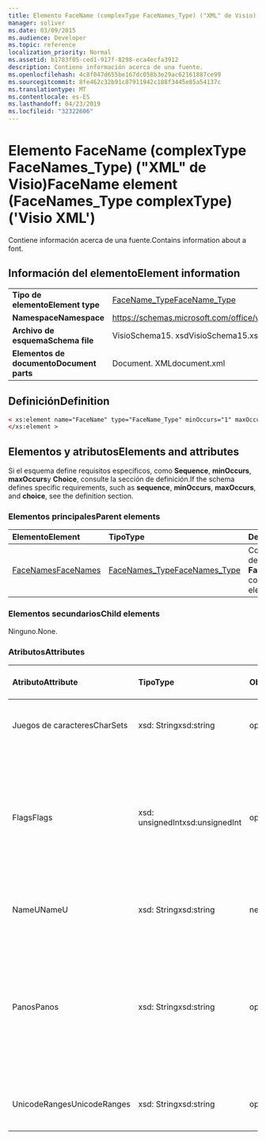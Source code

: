 ```yaml
---
title: Elemento FaceName (complexType FaceNames_Type) ("XML" de Visio)
manager: soliver
ms.date: 03/09/2015
ms.audience: Developer
ms.topic: reference
localization_priority: Normal
ms.assetid: b1783f05-ced1-917f-8298-eca4ecfa3912
description: Contiene información acerca de una fuente.
ms.openlocfilehash: 4c8f047d655be167dc058b3e29ac62161887ce99
ms.sourcegitcommit: 8fe462c32b91c87911942c188f3445e85a54137c
ms.translationtype: MT
ms.contentlocale: es-ES
ms.lasthandoff: 04/23/2019
ms.locfileid: "32322606"
---
```

# <a name="facename-element-facenamestype-complextype-visio-xml"></a><span data-ttu-id="aa7a6-103">Elemento FaceName (complexType FaceNames_Type) ("XML" de Visio)</span><span class="sxs-lookup"><span data-stu-id="aa7a6-103">FaceName element (FaceNames_Type complexType) ('Visio XML')</span></span>

<span data-ttu-id="aa7a6-104">Contiene información acerca de una fuente.</span><span class="sxs-lookup"><span data-stu-id="aa7a6-104">Contains information about a font.</span></span>
  
## <a name="element-information"></a><span data-ttu-id="aa7a6-105">Información del elemento</span><span class="sxs-lookup"><span data-stu-id="aa7a6-105">Element information</span></span>

|||
|:-----|:-----|
|<span data-ttu-id="aa7a6-106">**Tipo de elemento**</span><span class="sxs-lookup"><span data-stu-id="aa7a6-106">**Element type**</span></span> <br/> |[<span data-ttu-id="aa7a6-107">FaceName_Type</span><span class="sxs-lookup"><span data-stu-id="aa7a6-107">FaceName_Type</span></span>](facename_type-complextypevisio-xml.md) <br/> |
|<span data-ttu-id="aa7a6-108">**Namespace**</span><span class="sxs-lookup"><span data-stu-id="aa7a6-108">**Namespace**</span></span> <br/> |https://schemas.microsoft.com/office/visio/2012/main  <br/> |
|<span data-ttu-id="aa7a6-109">**Archivo de esquema**</span><span class="sxs-lookup"><span data-stu-id="aa7a6-109">**Schema file**</span></span> <br/> |<span data-ttu-id="aa7a6-110">VisioSchema15. xsd</span><span class="sxs-lookup"><span data-stu-id="aa7a6-110">VisioSchema15.xsd</span></span>  <br/> |
|<span data-ttu-id="aa7a6-111">**Elementos de documento**</span><span class="sxs-lookup"><span data-stu-id="aa7a6-111">**Document parts**</span></span> <br/> |<span data-ttu-id="aa7a6-112">Document. XML</span><span class="sxs-lookup"><span data-stu-id="aa7a6-112">document.xml</span></span>  <br/> |
   
## <a name="definition"></a><span data-ttu-id="aa7a6-113">Definición</span><span class="sxs-lookup"><span data-stu-id="aa7a6-113">Definition</span></span>

```XML
< xs:element name="FaceName" type="FaceName_Type" minOccurs="1" maxOccurs="unbounded" >
</xs:element > 
```

## <a name="elements-and-attributes"></a><span data-ttu-id="aa7a6-114">Elementos y atributos</span><span class="sxs-lookup"><span data-stu-id="aa7a6-114">Elements and attributes</span></span>

<span data-ttu-id="aa7a6-115">Si el esquema define requisitos específicos, como **Sequence**, **minOccurs**, **maxOccurs**y **Choice**, consulte la sección de definición.</span><span class="sxs-lookup"><span data-stu-id="aa7a6-115">If the schema defines specific requirements, such as **sequence**, **minOccurs**, **maxOccurs**, and **choice**, see the definition section.</span></span> 
  
### <a name="parent-elements"></a><span data-ttu-id="aa7a6-116">Elementos principales</span><span class="sxs-lookup"><span data-stu-id="aa7a6-116">Parent elements</span></span>

|<span data-ttu-id="aa7a6-117">**Elemento**</span><span class="sxs-lookup"><span data-stu-id="aa7a6-117">**Element**</span></span>|<span data-ttu-id="aa7a6-118">**Tipo**</span><span class="sxs-lookup"><span data-stu-id="aa7a6-118">**Type**</span></span>|<span data-ttu-id="aa7a6-119">**Descripción**</span><span class="sxs-lookup"><span data-stu-id="aa7a6-119">**Description**</span></span>|
|:-----|:-----|:-----|
|[<span data-ttu-id="aa7a6-120">FaceNames</span><span class="sxs-lookup"><span data-stu-id="aa7a6-120">FaceNames</span></span>](facenames-element-visiodocument_type-complextypevisio-xml.md) <br/> |[<span data-ttu-id="aa7a6-121">FaceNames_Type</span><span class="sxs-lookup"><span data-stu-id="aa7a6-121">FaceNames_Type</span></span>](facenames_type-complextypevisio-xml.md) <br/> |<span data-ttu-id="aa7a6-122">Contiene una colección de elementos **FaceName** .</span><span class="sxs-lookup"><span data-stu-id="aa7a6-122">Contains a collection of **FaceName** elements.</span></span>  <br/> |
   
### <a name="child-elements"></a><span data-ttu-id="aa7a6-123">Elementos secundarios</span><span class="sxs-lookup"><span data-stu-id="aa7a6-123">Child elements</span></span>

<span data-ttu-id="aa7a6-124">Ninguno.</span><span class="sxs-lookup"><span data-stu-id="aa7a6-124">None.</span></span>
  
### <a name="attributes"></a><span data-ttu-id="aa7a6-125">Atributos</span><span class="sxs-lookup"><span data-stu-id="aa7a6-125">Attributes</span></span>

|<span data-ttu-id="aa7a6-126">**Atributo**</span><span class="sxs-lookup"><span data-stu-id="aa7a6-126">**Attribute**</span></span>|<span data-ttu-id="aa7a6-127">**Tipo**</span><span class="sxs-lookup"><span data-stu-id="aa7a6-127">**Type**</span></span>|<span data-ttu-id="aa7a6-128">**Obligatorio**</span><span class="sxs-lookup"><span data-stu-id="aa7a6-128">**Required**</span></span>|<span data-ttu-id="aa7a6-129">**Descripción**</span><span class="sxs-lookup"><span data-stu-id="aa7a6-129">**Description**</span></span>|<span data-ttu-id="aa7a6-130">**Posibles valores**</span><span class="sxs-lookup"><span data-stu-id="aa7a6-130">**Possible values**</span></span>|
|:-----|:-----|:-----|:-----|:-----|
|<span data-ttu-id="aa7a6-131">Juegos de caracteres</span><span class="sxs-lookup"><span data-stu-id="aa7a6-131">CharSets</span></span>  <br/> |<span data-ttu-id="aa7a6-132">xsd: String</span><span class="sxs-lookup"><span data-stu-id="aa7a6-132">xsd:string</span></span>  <br/> |<span data-ttu-id="aa7a6-133">opcional</span><span class="sxs-lookup"><span data-stu-id="aa7a6-133">optional</span></span>  <br/> |<span data-ttu-id="aa7a6-134">Los juegos de caracteres admitidos de la fuente.</span><span class="sxs-lookup"><span data-stu-id="aa7a6-134">The supported character sets of the font.</span></span>  <br/> |<span data-ttu-id="aa7a6-135">Valores del tipo xsd: String.</span><span class="sxs-lookup"><span data-stu-id="aa7a6-135">Values of the xsd:string type.</span></span>  <br/> |
|<span data-ttu-id="aa7a6-136">Flags</span><span class="sxs-lookup"><span data-stu-id="aa7a6-136">Flags</span></span>  <br/> |<span data-ttu-id="aa7a6-137">xsd: unsignedInt</span><span class="sxs-lookup"><span data-stu-id="aa7a6-137">xsd:unsignedInt</span></span>  <br/> |<span data-ttu-id="aa7a6-138">opcional</span><span class="sxs-lookup"><span data-stu-id="aa7a6-138">optional</span></span>  <br/> |<span data-ttu-id="aa7a6-139">Marcas que indican lo siguiente: fuente que falta, fuente predeterminada, fuente asiática, fuente compleja, fuente vertical y tipo de fuente.</span><span class="sxs-lookup"><span data-stu-id="aa7a6-139">Flags that indicate the following: missing font, default font, asian font, complex font, vertical font, and font type.</span></span>  <br/> |<span data-ttu-id="aa7a6-140">Valores del tipo xsd: unsignedInt.</span><span class="sxs-lookup"><span data-stu-id="aa7a6-140">Values of the xsd:unsignedInt type.</span></span>  <br/> |
|<span data-ttu-id="aa7a6-141">NameU</span><span class="sxs-lookup"><span data-stu-id="aa7a6-141">NameU</span></span>  <br/> |<span data-ttu-id="aa7a6-142">xsd: String</span><span class="sxs-lookup"><span data-stu-id="aa7a6-142">xsd:string</span></span>  <br/> |<span data-ttu-id="aa7a6-143">necesario</span><span class="sxs-lookup"><span data-stu-id="aa7a6-143">required</span></span>  <br/> |<span data-ttu-id="aa7a6-144">Nombre de la fuente como una cadena Unicode UTF-16.</span><span class="sxs-lookup"><span data-stu-id="aa7a6-144">The name of the font as a UTF-16 Unicode string.</span></span>  <br/> ||
|<span data-ttu-id="aa7a6-145">Panos</span><span class="sxs-lookup"><span data-stu-id="aa7a6-145">Panos</span></span>  <br/> |<span data-ttu-id="aa7a6-146">xsd: String</span><span class="sxs-lookup"><span data-stu-id="aa7a6-146">xsd:string</span></span>  <br/> |<span data-ttu-id="aa7a6-147">opcional</span><span class="sxs-lookup"><span data-stu-id="aa7a6-147">optional</span></span>  <br/> |<span data-ttu-id="aa7a6-148">La firma Panose de la fuente.</span><span class="sxs-lookup"><span data-stu-id="aa7a6-148">The panose signature for the font.</span></span> <span data-ttu-id="aa7a6-149">Panose es un sistema de clasificación para los tipos de letra que los clasifica en función de sus características visuales.</span><span class="sxs-lookup"><span data-stu-id="aa7a6-149">Panose is a classification system for typefaces that categorizes them based upon their visual characteristics.</span></span>  <br/> |<span data-ttu-id="aa7a6-150">Valores del tipo xsd: String.</span><span class="sxs-lookup"><span data-stu-id="aa7a6-150">Values of the xsd:string type.</span></span>  <br/> |
|<span data-ttu-id="aa7a6-151">UnicodeRanges</span><span class="sxs-lookup"><span data-stu-id="aa7a6-151">UnicodeRanges</span></span>  <br/> |<span data-ttu-id="aa7a6-152">xsd: String</span><span class="sxs-lookup"><span data-stu-id="aa7a6-152">xsd:string</span></span>  <br/> |<span data-ttu-id="aa7a6-153">opcional</span><span class="sxs-lookup"><span data-stu-id="aa7a6-153">optional</span></span>  <br/> |<span data-ttu-id="aa7a6-154">Rangos Unicode admitidos de la fuente.</span><span class="sxs-lookup"><span data-stu-id="aa7a6-154">The supported Unicode ranges of the font.</span></span>  <br/> |<span data-ttu-id="aa7a6-155">Valores del tipo xsd: String.</span><span class="sxs-lookup"><span data-stu-id="aa7a6-155">Values of the xsd:string type.</span></span>  <br/> |
   

